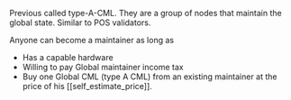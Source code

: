 Previous called type-A-CML. They are a group of nodes that maintain the global state. Similar to POS validators.

Anyone can become a maintainer as long as
- Has a capable hardware
- Willing to pay Global maintainer income tax
- Buy one Global CML (type A CML) from an existing maintainer at the price of his [[self_estimate_price]].  